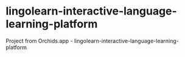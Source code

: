 # lingolearn-interactive-language-learning-platform
Project from Orchids.app - lingolearn-interactive-language-learning-platform
